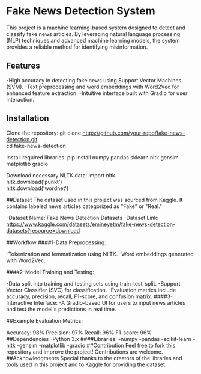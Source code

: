 # Fake News Detection System
This project is a machine learning-based system designed to detect and classify fake news articles. By leveraging natural language processing (NLP) techniques and advanced machine learning models, the system provides a reliable method for identifying misinformation.
## Features
-High accuracy in detecting fake news using Support Vector Machines (SVM).
-Text preprocessing and word embeddings with Word2Vec for enhanced feature extraction.
-Intuitive interface built with Gradio for user interaction.
## Installation

Clone the repository:
git clone https://github.com/your-repo/fake-news-detection.git  
cd fake-news-detection  

Install required libraries:
pip install numpy pandas sklearn nltk gensim matplotlib gradio  

Download necessary NLTK data:
import nltk  
nltk.download('punkt')  
nltk.download('wordnet')  

##Dataset
The dataset used in this project was sourced from Kaggle. It contains labeled news articles categorized as "Fake" or "Real."

-Dataset Name: Fake News Detection Datasets
-Dataset Link: https://www.kaggle.com/datasets/emineyetm/fake-news-detection-datasets?resource=download

##Workflow
####1-Data Preprocessing:

-Tokenization and lemmatization using NLTK.
-Word embeddings generated with Word2Vec.

####2-Model Training and Testing:

-Data split into training and testing sets using train_test_split.
-Support Vector Classifier (SVC) for classification.
-Evaluation metrics include accuracy, precision, recall, F1-score, and confusion matrix.
####3-Interactive Interface:
-A Gradio-based UI for users to input news articles and test the model's predictions in real time.

##Example Evaluation Metrics:

Accuracy: 98%
Precision: 97%
Recall: 96%
F1-score: 96%
##Dependencies
-Python 3.x
####Libraries:
-numpy
-pandas
-scikit-learn
-nltk
-gensim
-matplotlib
-gradio
##Contribution
Feel free to fork this repository and improve the project! Contributions are welcome.
##Acknowledgments
Special thanks to the creators of the libraries and tools used in this project and to Kaggle for providing the dataset.

